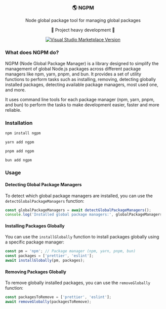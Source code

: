<div align="center">
<h3>🌎 NGPM</h3>
 <span>Node global package tool for managing global packages</span>

<span>🚧 Project heavy development 🚧 </span>

  <p align="center">
    <a href="https://marketplace.visualstudio.com/items?itemName=Nuxtr.nuxtr-vscode" target="_blank">
      <img src="https://img.shields.io/visual-studio-marketplace/v/Nuxtr.nuxtr-vscode.svg?color=eee&label=VS%20Code%20Marketplace&logo=visual-studio-code" alt="Visual Studio Marketplace Version" />
    </a>
  </p>

</div>


### What does NGPM do?

NGPM (Node Global Package Manager) is a library designed to simplify the management of global Node.js packages across different package managers like npm, yarn, pnpm, and bun. It provides a set of utility functions to perform tasks such as installing, removing, detecting globally installed packages, detecting available package managers, most used one, and more.

It uses command line tools for each package manager (npm, yarn, pnpm, and bun) to perform the tasks to make development easier, faster and more reliable.


### Installation

```bash
npm install ngpm

yarn add ngpm

pnpm add ngpm

bun add ngpm
```

### Usage

#### Detecting Global Package Managers

To detect which global package managers are installed, you can use the `detectGlobalPackageManagers` function:

```ts
const globalPackageManagers = await detectGlobalPackageManagers();
console.log('Installed global package managers:', globalPackageManagers);
```

#### Installing Packages Globally

You can use the `installGlobally` function to install packages globally using a specific package manager:

```ts
const pm = 'npm'; // Package manager (npm, yarn, pnpm, bun)
const packages = ['prettier', 'eslint'];
await installGlobally(pm, packages);
```

#### Removing Packages Globally

To remove globally installed packages, you can use the `removeGlobally` function:

```ts
const packagesToRemove = ['prettier', 'eslint'];
await removeGlobally(packagesToRemove);
```
